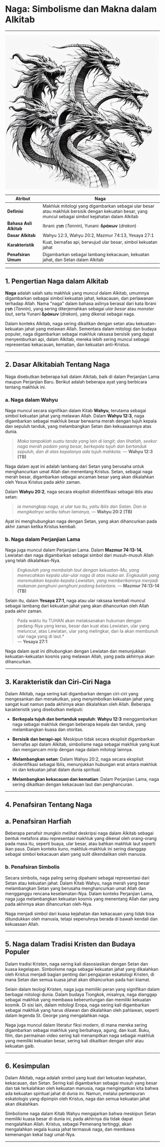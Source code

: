 # Naga: Simbolisme dan Makna dalam Alkitab

---

![Ilustrasi Gambar Makhluk Mitologi Naga](img/naga.jpg)

| **Atribut** | Naga |
|---|---|
| **Definisi** | Makhluk mitologi yang digambarkan sebagai ular besar atau makhluk bersisik dengan kekuatan besar, yang muncul sebagai simbol kejahatan dalam Alkitab |
| **Bahasa Asli Alkitab** | Ibrani: **תַּנִּין** (*Tannin*), Yunani: **δράκων** (*drakon*) |
| **Dasar Alkitab** | Wahyu 12:3, Wahyu 20:2, Mazmur 74:13, Yesaya 27:1 |
| **Karakteristik** | Kuat, bernafas api, berwujud ular besar, simbol kekuatan jahat |
| **Penafsiran Umum** | Digambarkan sebagai lambang kekacauan, kekuatan jahat, dan Setan dalam Alkitab |

---

## 1. Pengertian Naga dalam Alkitab

**Naga** adalah salah satu makhluk yang muncul dalam Alkitab, umumnya digambarkan sebagai simbol kekuatan jahat, kekacauan, dan perlawanan terhadap Allah. Nama "naga" dalam bahasa aslinya berasal dari kata Ibrani **תַּנִּין** (*Tannin*), yang sering diterjemahkan sebagai *ular besar* atau *monster laut*, serta Yunani **δράκων** (*drakon*), yang dikenal sebagai naga.

Dalam konteks Alkitab, naga sering dikaitkan dengan setan atau kekuatan-kekuatan jahat yang melawan Allah. Sementara dalam mitologi dan budaya populer, naga digambarkan sebagai makhluk raksasa bersisik yang dapat menyemburkan api, dalam Alkitab, mereka lebih sering muncul sebagai representasi kekacauan, kematian, dan kekuatan anti-Kristus.

---

## 2. Dasar Alkitabiah Tentang Naga

Naga disebutkan beberapa kali dalam Alkitab, baik di dalam Perjanjian Lama maupun Perjanjian Baru. Berikut adalah beberapa ayat yang berbicara tentang makhluk ini.

### a. Naga dalam Wahyu
Naga muncul secara signifikan dalam Kitab **Wahyu**, terutama sebagai simbol kekuatan jahat yang melawan Allah. Dalam **Wahyu 12:3**, naga digambarkan sebagai makhluk besar berwarna merah dengan tujuh kepala dan sepuluh tanduk, yang melambangkan Setan dan kekuasaannya atas dunia.

> *Maka tampaklah suatu tanda yang lain di langit; dan lihatlah, seekor naga merah padam yang besar, berkepala tujuh dan bertanduk sepuluh, dan di atas kepalanya ada tujuh mahkota.*
> — **Wahyu 12:3 (TB)**

Naga dalam ayat ini adalah lambang dari Setan yang berusaha untuk menghancurkan umat Allah dan menentang Kristus. Setan, sebagai naga merah besar, digambarkan sebagai ancaman besar yang akan dikalahkan oleh Yesus Kristus pada akhir zaman.

Dalam **Wahyu 20:2**, naga secara eksplisit diidentifikasi sebagai iblis atau setan:

> *ia menangkap naga, si ular tua itu, yaitu Iblis dan Satan. Dan ia mengikatnya seribu tahun lamanya,*
> — **Wahyu 20:2 (TB)**

Ayat ini menghubungkan naga dengan Setan, yang akan dihancurkan pada akhir zaman ketika Kristus kembali.

### b. Naga dalam Perjanjian Lama
Naga juga muncul dalam Perjanjian Lama. Dalam **Mazmur 74:13-14**, Lewiatan dan naga digambarkan sebagai simbol dari musuh-musuh Allah yang telah dikalahkan-Nya.

> *Engkaulah yang membelah laut dengan kekuatan-Mu, yang memecahkan kepala ular-ular naga di atas muka air.*
> *Engkaulah yang meremukkan kepala-kepala Lewiatan, yang memberikannya menjadi makanan penghuni-penghuni padang belantara.*
> — **Mazmur 74:13-14 (TB)**

Selain itu, dalam **Yesaya 27:1**, naga atau ular raksasa kembali muncul sebagai lambang dari kekuatan jahat yang akan dihancurkan oleh Allah pada akhir zaman.

> Pada waktu itu TUHAN akan melaksanakan hukuman dengan pedang-Nya yang keras, besar dan kuat atas Lewiatan, ular yang meluncur, atas Lewiatan, ular yang melingkar, dan Ia akan membunuh ular naga yang di laut.*  
> — **Yesaya 27:1**

Naga dalam ayat ini dihubungkan dengan Lewiatan dan menunjukkan kekuatan-kekuatan kosmis yang melawan Allah, yang pada akhirnya akan dihancurkan.

---

## 3. Karakteristik dan Ciri-Ciri Naga

Dalam Alkitab, naga sering kali digambarkan dengan ciri-ciri yang mengesankan dan menakutkan, yang menyimbolkan kekuatan jahat yang sangat kuat namun pada akhirnya akan dikalahkan oleh Allah. Beberapa karakteristik yang disebutkan meliputi:

- **Berkepala tujuh dan bertanduk sepuluh**: **Wahyu 12:3** menggambarkan naga sebagai makhluk dengan beberapa kepala dan tanduk, yang melambangkan kuasa dan otoritas.
  
- **Bersisik dan berapi-api**: Meskipun tidak secara eksplisit digambarkan bernafas api dalam Alkitab, simbolisme naga sebagai makhluk yang kuat dan mengancam mirip dengan naga dalam mitologi lainnya.
  
- **Melambangkan setan**: Dalam Wahyu 20:2, naga secara eksplisit diidentifikasi sebagai Iblis, menunjukkan hubungan erat antara makhluk ini dan kekuatan jahat dalam dunia spiritual.
  
- **Melambangkan kekacauan dan kematian**: Dalam Perjanjian Lama, naga sering dikaitkan dengan kekacauan laut dan penghancuran.

---

## 4. Penafsiran Tentang Naga

## a. Penafsiran Harfiah
Beberapa penafsir mungkin melihat deskripsi naga dalam Alkitab sebagai bentuk metafora atau representasi makhluk yang dikenal oleh orang-orang pada masa itu, seperti buaya, ular besar, atau bahkan makhluk laut seperti ikan paus. Dalam konteks kuno, makhluk-makhluk ini sering dianggap sebagai simbol kekacauan alam yang sulit dikendalikan oleh manusia.

### b. Penafsiran Simbolis
Secara simbolis, naga paling sering dipahami sebagai representasi dari Setan atau kekuatan jahat. Dalam Kitab Wahyu, naga merah yang besar melambangkan Setan yang berusaha menghancurkan umat Allah dan mengganggu rencana keselamatan-Nya. Dalam konteks Perjanjian Lama, naga juga melambangkan kekuatan kosmis yang menentang Allah dan yang pada akhirnya akan dihancurkan oleh-Nya.

Naga menjadi simbol dari kuasa kejahatan dan kekacauan yang tidak bisa ditundukkan oleh manusia, tetapi sepenuhnya berada di bawah kendali dan kekuasaan Allah.

---

## 5. Naga dalam Tradisi Kristen dan Budaya Populer

Dalam tradisi Kristen, naga sering kali diasosiasikan dengan Setan dan kuasa kegelapan. Simbolisme naga sebagai kekuatan jahat yang dikalahkan oleh Kristus menjadi bagian penting dari pengajaran eskatologi Kristen, di mana Setan dan semua kuasa jahat akan dihancurkan pada hari kiamat.

Selain dalam teologi Kristen, naga juga memiliki peran yang signifikan dalam berbagai mitologi dunia. Dalam budaya Tiongkok, misalnya, naga dianggap sebagai makhluk yang membawa keberuntungan dan memiliki kekuatan kosmik. Di sisi lain, dalam mitologi Eropa, naga sering kali digambarkan sebagai makhluk yang harus dilawan dan dikalahkan oleh pahlawan, seperti dalam legenda St. George yang mengalahkan naga.

Naga juga muncul dalam literatur fiksi modern, di mana mereka sering digambarkan sebagai makhluk yang berbahaya, agung, dan kuat. Buku, film, dan permainan video sering kali menampilkan naga sebagai makhluk yang memiliki kekuatan besar, sering kali dikaitkan dengan sihir atau kekuatan gaib.

---

## 6. Kesimpulan

Dalam Alkitab, naga adalah simbol yang kuat dari kekuatan kejahatan, kekacauan, dan Setan. Sering kali digambarkan sebagai musuh yang besar dan tak terkalahkan oleh kekuatan manusia, naga mengingatkan kita bahwa ada kekuatan spiritual jahat di dunia ini. Namun, melalui pertempuran eskatologis yang dipimpin oleh Kristus, naga dan semua kekuatan jahat akan dikalahkan.

Simbolisme naga dalam Kitab Wahyu mengajarkan bahwa meskipun Setan memiliki kuasa besar di dunia ini, pada akhirnya dia tidak dapat mengalahkan Allah. Kristus, sebagai Pemenang tertinggi, akan mengalahkan segala kuasa jahat termasuk naga, dan membawa kemenangan kekal bagi umat-Nya.

---
